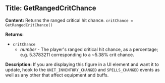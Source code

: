 ## Title: GetRangedCritChance

**Content:**
Returns the ranged critical hit chance.
`critChance = GetRangedCritChance()`

**Returns:**
- `critChance`
  - *number* - The player's ranged critical hit chance, as a percentage; e.g. 5.3783211 corresponding to a ~5.38% crit chance.

**Description:**
If you are displaying this figure in a UI element and want it to update, hook to the `UNIT_INVENTORY_CHANGED` and `SPELLS_CHANGED` events as well as any other that affect equipment and buffs.